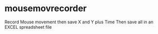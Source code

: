 # mousemovrecorder
Record Mouse movement then save X and Y plus Time Then save all in an EXCEL spreadsheet file 
